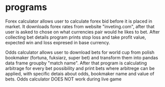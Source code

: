 # programs

Forex calculator allows user to calculate forex bid before it is placed in market.
It downloads forex rates from website "inveting.com", after that user is asked to chose on what currencies pair would he likes to bet.
After collecting bet details program prints stop loss and take profit value, expected win and loss expresed in base currency.

Odds calculator allows user to download bets for world cup from polish bookmaker (fortuna, fuksiarz, super bet) and transform them into pandas data frame groupby "match name".
After that program is calculating arbitrage for every bet possibility and print bets where arbitrege can be applied, with specific detais about odds, bookmaker name and value of bets. Odds calculator DOES NOT work during live game

